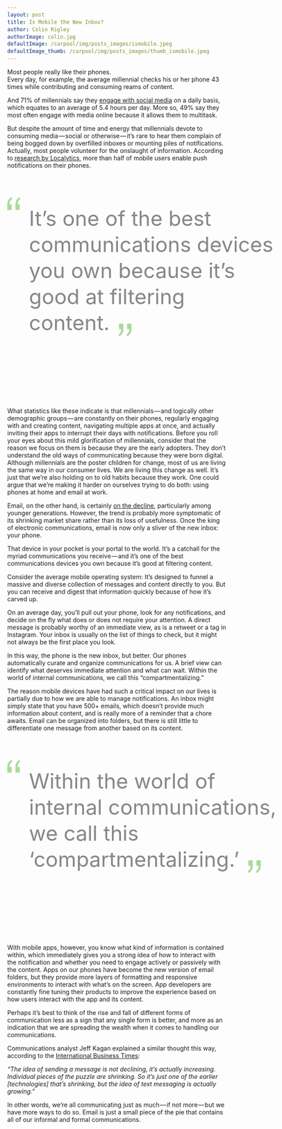 ```yaml
---
layout: post
title: Is Mobile the New Inbox?
author: Colin Rigley
authorImage: colin.jpg
defaultImage: /carpool/img/posts_images/ismobile.jpeg
defaultImage_thumb: /carpool/img/posts_images/thumb_ismobile.jpeg
---
```


<p>Most people really like their phones.<br/>
Every day, for example, the average millennial checks his or her phone 43 times while contributing and consuming reams of content. </p>

<!--more-->

<p>And 71% of millennials say they <a href="http://www.entrepreneur.com/article/238294" target="_blank">engage with social media</a> on a daily basis, which equates to an average of 5.4 hours per day. More so, 49% say they most often engage with media online because it allows them to multitask.
</p>

<p>But despite the amount of time and energy that millennials devote to consuming media — social or otherwise — it’s rare to hear them complain of being bogged down by overfilled inboxes or mounting piles of notifications. Actually, most people volunteer for the onslaught of information. According to <a href="http://info.localytics.com/blog/52-percent-of-users-enable-push-messaging" target="_blank">research by Localytics</a>, more than half of mobile users enable push notifications on their phones.</p>

<div style="font-size: 48px; color: #878787; line-height: 60px; width: 650px; padding: 50px 0 50px 0; height: 420px;"><img src="/carpool/img/quotes_open.png" style="width: 30px; display: block; float: left; margin-right: 20px;"><div style="display: block; width: 580px; float: left; padding-top: 20px;">It’s one of the best<br>communications devices<br>you own because it’s<br>good at filtering<br>content.<img src="/carpool/img/quotes_close.png" style="width: 30px; margin: 0; display: inline; margin-left: 20px; transform: translateY(15px)"></div></div>

<p>What statistics like these indicate is that millennials — and logically other demographic groups — are constantly on their phones, regularly engaging with and creating content, navigating multiple apps at once, and actually inviting their apps to interrupt their days with notifications. Before you roll your eyes about this mild glorification of millennials, consider that the reason we focus on them is because they are the early adopters. They don’t understand the old ways of communicating because they were born digital. Although millennials are the poster children for change, most of us are living the same way in our consumer lives. We are living this change as well. It’s just that we’re also holding on to old habits because they work. One could argue that we’re making it harder on ourselves trying to do both: using phones at home and email at work.</p>

<p>Email, on the other hand, is certainly <a href="http://www.huffingtonpost.com/2012/02/10/teens-email-use-study_n_1268470.html" target="_blank">on the decline</a>, particularly among younger generations. However, the trend is probably more symptomatic of its shrinking market share rather than its loss of usefulness. Once the king of electronic communications, email is now only a sliver of the new inbox: your phone.</p>

<p>That device in your pocket is your portal to the world. It’s a catchall for the myriad communications you receive — and it’s one of the best communications devices you own because it’s good at filtering content.</p>

<p>Consider the average mobile operating system: It’s designed to funnel a massive and diverse collection of messages and content directly to you. But you can receive and digest that information quickly because of how it’s carved up.</p>

<p>On an average day, you’ll pull out your phone, look for any notifications, and decide on the fly what does or does not require your attention. A direct message is probably worthy of an immediate view, as is a retweet or a tag in Instagram. Your inbox is usually on the list of things to check, but it might not always be the first place you look.</p>

<p>In this way, the phone is the new inbox, but better. Our phones automatically curate and organize communications for us. A brief view can identify what deserves immediate attention and what can wait. Within the world of internal communications, we call this “compartmentalizing.”</p>

<p>The reason mobile devices have had such a critical impact on our lives is partially due to how we are able to manage notifications. An inbox might simply state that you have 500+ emails, which doesn’t provide much information about content, and is really more of a reminder that a chore awaits. Email can be organized into folders, but there is still little to differentiate one message from another based on its content.</p>

<div style="font-size: 48px; color: #878787; line-height: 60px; width: 650px; padding: 50px 0 50px 0; height: 360px;"><img src="/carpool/img/quotes_open.png" style="width: 30px; display: block; float: left; margin-right: 20px;"><div style="display: block; width: 580px; float: left; padding-top: 20px;">Within the world of<br>internal communications,<br>we call this<br>‘compartmentalizing.’<img src="/carpool/img/quotes_close.png" style="width: 30px; margin: 0; display: inline; margin-left: 20px; transform: translateY(15px)"></div></div>

<p>With mobile apps, however, you know what kind of information is contained within, which immediately gives you a strong idea of how to interact with the notification and whether you need to engage actively or passively with the content. Apps on our phones have become the new version of email folders, but they provide more layers of formatting and responsive environments to interact with what’s on the screen. App developers are constantly fine tuning their products to improve the experience based on how users interact with the app and its content.</p>

<p>Perhaps it’s best to think of the rise and fall of different forms of communication less as a sign that any single form is better, and more as an indication that we are spreading the wealth when it comes to handling our communications.</p>

<p>Communications analyst Jeff Kagan explained a similar thought this way, according to the <a href="http://www.ibtimes.com/will-social-media-replace-text-messaging-analysts-speak-out-nations-first-decline-sms-messaging" target="_blank">International Business Times</a>:</p>

<p class="pa-1"><i class="pa-1">“The idea of sending a message is not declining, it’s actually increasing. Individual pieces of the puzzle are shrinking. So it’s just one of the earlier [technologies] that’s shrinking, but the idea of text messaging is actually growing.”</i></p>

<p>In other words, we’re all communicating just as much — if not more — but we have more ways to do so. Email is just a small piece of the pie that contains all of our informal and formal communications.</p>